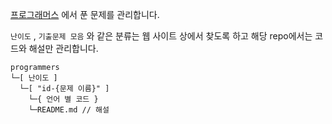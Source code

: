 [프로그래머스](https://school.programmers.co.kr/learn/challenges/) 에서 푼 문제를 관리합니다.

`난이도` , `기출문제 모음` 와 같은 분류는 웹 사이트 상에서 찾도록 하고 해당 repo에서는 코드와 해설만 관리합니다.

```
programmers
└─[ 난이도 ]
  └─[ "id-{문제 이름}" ]
    └─{ 언어 별 코드 }
    └─README.md // 해설
```
